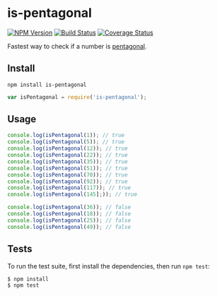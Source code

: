 # is-pentagonal

[![NPM Version](https://img.shields.io/npm/v/is-pentagonal.svg)](https://www.npmjs.com/package/is-pentagonal)
[![Build Status](https://travis-ci.org/dsernst/is-pentagonal.svg?branch=master)](https://travis-ci.org/dsernst/is-pentagonal)
[![Coverage Status](https://coveralls.io/repos/dsernst/is-pentagonal/badge.svg?branch=master&service=github)](https://coveralls.io/github/dsernst/is-pentagonal?branch=master)

Fastest way to check if a number is [pentagonal](https://en.wikipedia.org/wiki/Pentagonal_number).

## Install

```
npm install is-pentagonal
```

```js
var isPentagonal = require('is-pentagonal');
```

## Usage

```js
console.log(isPentagonal(1)); // true
console.log(isPentagonal(5)); // true
console.log(isPentagonal(12)); // true
console.log(isPentagonal(22)); // true
console.log(isPentagonal(35)); // true
console.log(isPentagonal(51)); // true
console.log(isPentagonal(70)); // true
console.log(isPentagonal(92)); // true
console.log(isPentagonal(117)); // true
console.log(isPentagonal(145];)); // true
```

```js
console.log(isPentagonal(36)); // false
console.log(isPentagonal(18)); // false
console.log(isPentagonal(25)); // false
console.log(isPentagonal(49)); // false
```

## Tests

To run the test suite, first install the dependencies, then run `npm test`:

```
$ npm install
$ npm test
```
